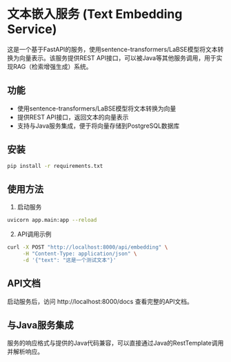 # 文本嵌入服务 (Text Embedding Service)

这是一个基于FastAPI的服务，使用sentence-transformers/LaBSE模型将文本转换为向量表示。该服务提供REST API接口，可以被Java等其他服务调用，用于实现RAG（检索增强生成）系统。

## 功能

- 使用sentence-transformers/LaBSE模型将文本转换为向量
- 提供REST API接口，返回文本的向量表示
- 支持与Java服务集成，便于将向量存储到PostgreSQL数据库

## 安装

```bash
pip install -r requirements.txt
```

## 使用方法

1. 启动服务

```bash
uvicorn app.main:app --reload
```

2. API调用示例

```bash
curl -X POST "http://localhost:8000/api/embedding" \
     -H "Content-Type: application/json" \
     -d '{"text": "这是一个测试文本"}'
```

## API文档

启动服务后，访问 http://localhost:8000/docs 查看完整的API文档。

## 与Java服务集成

服务的响应格式与提供的Java代码兼容，可以直接通过Java的RestTemplate调用并解析响应。